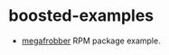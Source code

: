 # boosted-examples

* [megafrobber](https://github.com/boosted-chimps/boosted-examples/tree/master/megafrobber) RPM package example.
